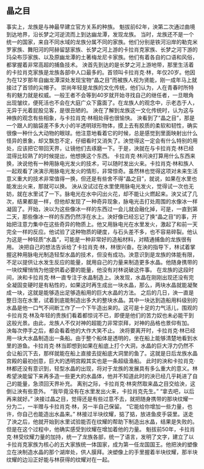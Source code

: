 ## 晶之目

   事实上，龙族是与神最早建立官方关系的种族。
   魁拔前62年，泱第二次通过曲境到达地界，沿长梦之河逆流而上到达幽龙潭，发现龙族。
   当时，龙族还不是一个统一的国家，来自不同水域的龙族分属不同的家族。他们分别是铁河沿岸的勒克米罗家族、舞阳河的阿赫留瑟家族、长梦之河上游的卡拉肖克家族、长梦之河下游的玛朵布莎家族、以及原幽龙潭的土著梅龙尼卡家族。他们有着各自的口语和风俗，都掌握着非常高超的捕鱼技术。
   泱首先到达的是长梦之河上游地带，那里生活着的卡拉肖克家族是龙族各部中人口最多的。首领叫卡拉肖克·林，年仅20岁。他因为在12岁那年自幽龙潭深处发现宝物“晶之目”而被族人视为贤能，刚一成年马上就接过了首领的尖帽子。
   崇尚年轻是龙族的文化传统，他们认为，人在青春时所特有的魅力就是权威。一般王者不会等到40岁就开始寻找自己的继任者，一旦眼角出现皱纹，便死活也不会在大庭广众下露面了。在龙族人的观念中，示老态于人，无异于光着屁股见客，是很丑陋的。
   泱在了解到龙族这一文化传统时，认为这与神族的观念有些相象，与卡拉肖克·林相处得也很愉快。
   泱看到了“晶之目”，那是一个跟人的脑袋差不多大小的半透明球形物体，摸上去有胶质的柔软和韧性，确实很像一种什么大动物的眼球。他注意地看着它的时候，总是感觉到里面映射出什么怪异的景象，却又飘忽不定，仔细看时又消失了。泱觉得这一定会有什么特别的用处，应该把它带回天界，让镜他们去琢磨一下。于是，泱就在与卡拉肖克·林已经混得比较熟了的时候提出，他想换这个东西。
   卡拉肖克·林问泱打算用什么东西来换，泱说他有一种用脉电光发火的技术，可以随时发出火来。卡拉肖克·林和族人一起观看了泱演示用脉电光发火的情形，非常惊奇。虽然林也觉得这项对未来生活意义重大的技术非常值得一换，但还是有些舍不得“晶之目”，就说，如果在水里也能发出火来，那就可以换。
   泱从没试过在水里使用脉电光发火，觉得试一次也无妨，就在水里试了一下。脉电光在水中闪出火花，却不能让火燃起来。泱又试了几次，结果都是一样，但他却发现了一种奇异现象，脉电光击打处周围的水像冰一样凝固了。开始，泱以为这些像冰一样的东西过一会儿就会融化掉，可是，一直到第二天，那些像冰一样的东西仍然浮在水上。泱好像已经忘记了换“晶之目”的事，开始把注意力集中在这些奇异的物质上。他又用脉电光在水里发火，激起了和前一天完全一样的反应。他试验了这种物质的硬度，与石头差不多，也不容易碎裂。他认为这是一种轻质“水晶”，可能是一种非常好的造船材料，对精通捕鱼的龙族很有用。
   泱把自己的想法告诉给了卡拉肖克·林，林很兴奋。在泱的指导下，林试着掌握这种用脉电光制造轻型水晶的技术，但没有成功。泱意识到是龙族的体能有限，不足以提供让水发生反应的能量，就用自己的力量来制造更多水晶。他随身携带的一块纹耀悄悄为他提供着必要的能量，他没有对林说破这件事。
   在龙族的这段时间，泱和卡拉肖克·林一直专注于水晶制造上。泱发现，水晶在刚刚出现还没有完全凝固变硬时是有粘性的，如果这时再生成出一块水晶，那么，两块水晶就能凝聚成一块，这就是能够造出足够造船用的巨大水晶的方法。
   之后的几日，泱一直是整日泡在水里，试着到底能制造出多大的整块水晶。其中一块达到造船用料级别的水晶是他一口气不间断工作了一个下午造出来的。这可是十足的力气活儿，围观的卡拉肖克·林及年轻的贵族们看着都惊诧不已，即便是他们的苦力奴也未必能干到这般光景。由此，龙族人不仅对神的超能力非常崇拜，对神的品格也景仰有加。
   泱每次停手之后，都会看着他的大作大笑不止。
   泱将要离开时，卡拉肖克·林已经用一块大水晶制造出一条船。由于整个船体是透明的，坐在船上能够清楚地看到水里的游鱼。卡拉肖克·林当即想到如果在船底上打个大洞，水晶的巨大浮力仍然不会让船沉下去，那样就能在船上直接去捉船底大洞里的鱼了。这就是日后龙族水晶宫殿的最初创意，巨大的透明宫殿其实也是一条超级渔船。
   此时的泱和卡拉肖克·林都还没有意识到，轻型水晶的出现，将对于龙族的发展具有多么重大的意义。林希望泱能留下来再多造一些更大的水晶体，他并不知道此时的泱已经几乎耗进了自己的能量，急须回天界补充。
   离别之际，卡拉肖克·林突然取来晶之目交给泱，这倒让泱有些意外。
   “我毕竟没有在水里发出火来，卡拉肖克先生。”
   “拿去吧，以后再来就好。”
   泱接过晶之目，觉得还是有些过意不去，就把随身携带的那块纹耀一分为二，一半赠与卡拉肖克·林，另一半自己保留。
   “它能给你增加一些力量，也许，你自己也能造出水晶来。”
   林接过半块纹耀，掂了掂，放进鱼皮手袋里。送走了泱之后，他就开始到水里试验能否在纹耀的帮助下制造出水晶，结果是失败的。但是在这个过程中，他确实感受到纹耀在增加着他的力量。
   魁拔前50年，卡拉肖克·林受纹耀力量的加持，统一了龙族各部，统一了语言，发明了文字，建立了以卡拉肖克家族为核心的五大家族统一体国家，成为第一任龙国国王。他把泱的塑像立在泱制造水晶的那个湖岸处，供人膜拜。泱塑像上的手里握着半块纹耀，那半块纹耀的边沿正好能与林获得的纹耀对在一起。